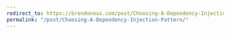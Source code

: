 ```yaml
---
redirect_to: https://brendoneus.com/post/Choosing-A-Dependency-Injection-Pattern/
permalink: "/post/Choosing-A-Dependency-Injection-Pattern/"
---
```

